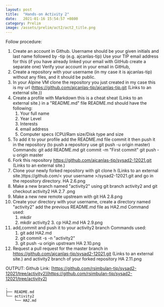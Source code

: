 ```yaml
---
layout: post
title:  "Hands-on Activity 2"
date:   2021-01-16 15:54:57 +0800
category: Prelim
image: /assets/prelim/act2/act2_title.png
---
```

Follow procedure:

1. Create an account in Github.
Username should be your given initials and last name followed by -tip (e.g.  ajcanlas-tip)
Use your TIP email address for this (if you have already linked your email with GitHub create a separate one)
Verify your account in your email in GitHub,
2. Create a repository with your username (in my case it is ajcanlas-tip) without any files, and it should be public.
3. In your Alpine VM clone the repository you just created in my case this is my url (https://github.com/ajcanlas-tip/ajcanlas-tip.git (Links to an external site.))
4. Create a profile with Markdown this is a cheat sheat (Links to an external site.) in a "README.md" file
README.md should have the following:
    1. Your full name
    2. Year Level
    3. Interests
    4. email address
    5. Computer specs (CPU/Ram size/Disk type and size
5. To add it to your profile add the README.md file commit it then push it in the repository (to push a repository use git push -u origin master)
Commands:
git add README.md
git commit -m "First commit"
git push -u origin master
6. Fork this repository https://github.com/ajcanlas-tip/sysad2-12021.git (Links to an external site.) 
7. Clone your newly forked repository with git clone h (Links to an external site.)ttps://github.com/< your username >/sysad2-12021.git and  go in the repository directory.
HA 2.6.png
8. Make a new branch named "activity2" using git branch activity2 and git checkout activity2
HA 2.7 .png
9. Make a new new remote upstream with git 
HA 2.8.png
10. Create your directory with your username, create a directory named "activity2" add the previous README.md file as HA2.md
Command used:
    1. mkdir <your username>
    2. mkdir activity2
        3. cp <path of your README.md file> HA2.md
HA 2.9.png
11. add,commit and push it to your activity2 branch
Commands used:
    1. git add HA2.md
    2. git commit -s -n "activity2"
    3. git push -u origin upstream
HA 2.10.png
12. Request a pull request for the master branch in https://github.com/ajcanlas-tip/sysad2-12021.git (Links to an external site.) and activity2 branch of your forked repository
HA 2.11.png


OUTPUT:
Github Link: [https://github.com/rsimbulan-tip/sysad2-12021/tree/activity2](https://github.com/rsimbulan-tip/sysad2-12021/tree/activity2)  
```
.
├── README.md
└── activity2
    └── HA2.md
```
